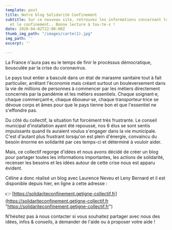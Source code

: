 ```yaml
---
template: post
title: Notre blog Solidarité Confinement
subtitle: Sur ce nouveau site, retrouvez les informations concernant le Coronavirus
  et le confinement.. Bonne lecture à tou·te·s !
date: 2020-04-02T22:00:00Z
thumb_img_path: "/images/carte(1).jpg"
img_path: ''
excerpt: ''

---
```

La France n'aura pas eu le temps de finir le procéssus démocratique, bousculée par la crise du coronavirus.

Le pays tout entier a basculé dans un état de marasme sanitaire tout à fait particulier, arrêtant l'économie mais créant surtout un bouleversement dans la vie de millions de personnes à commencer par les métiers directement concernés par la pandémie et les métiers essentiels. Chaque soignant·e, chaque commerçant·e, chaque éboueur·se, chaque transporteur·trice se dévoue corps et âmes pour que le pays tienne bon et que l'essentiel ne s'effondre pas.

Du côté du collectif, la situation fut forcément très frustrante. Le conseil municipal d'installation ayant été repoussé, nos 6 élus se sont sentis impuissants quand ils auraient voulus s'engager dans la vie municipale. C'est d'autant plus frustrant lorsqu'on est plein d'énergie, convaincu du besoin énorme en solidarité par ces temps-ci et déterminé à vouloir aider.

Mais, ce collectif regorge d'idées et nous avons décidé de créer un blog pour partager toutes les informations importantes, les actions de solidarité, recenser les besoins et les idées autour de cette crise nous est apparu évident.

Céline a donc réalisé un blog avec Laurence Neveu et Leny Bernard et il est disponible depuis hier, en ligne à cette adresse :

👉 [https://solidariteconfinement.getigne-collectif.fr](https://solidariteconfinement.getigne-collectif.fr "https://solidariteconfinement.getigne-collectif.fr") 

N'hésitez pas à nous contacter si vous souhaitez partager avec nous des idées, infos & conseils, à demander de l'aide ou à proposer votre aide !